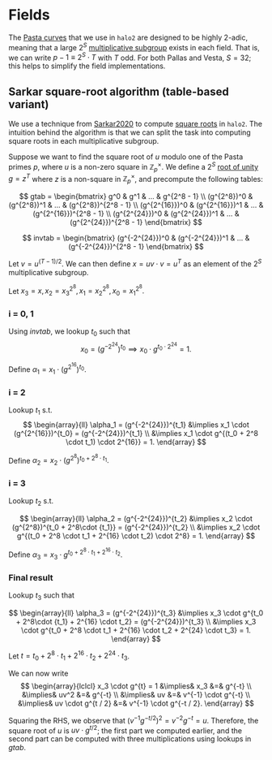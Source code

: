 # Fields

The [Pasta curves](https://electriccoin.co/blog/the-pasta-curves-for-halo-2-and-beyond/)
that we use in `halo2` are designed to be highly 2-adic, meaning that a large $2^S$
[multiplicative subgroup](../../background/fields.md#multiplicative-subgroups) exists in
each field. That is, we can write $p - 1 \equiv 2^S \cdot T$ with $T$ odd. For both Pallas
and Vesta, $S = 32$; this helps to simplify the field implementations.

## Sarkar square-root algorithm (table-based variant)

We use a technique from [Sarkar2020](https://eprint.iacr.org/2020/1407.pdf) to compute
[square roots](../../background/fields.md#square-roots) in `halo2`. The intuition behind
the algorithm is that we can split the task into computing square roots in each
multiplicative subgroup.

Suppose we want to find the square root of $u$ modulo one of the Pasta primes $p$, where
$u$ is a non-zero square in $\mathbb{Z}_p^\times$. We define a $2^S$
[root of unity](../../background/fields.md#roots-of-unity) $g = z^T$ where $z$ is a
non-square in $\mathbb{Z}_p^\times$, and precompute the following tables:

$$
gtab = \begin{bmatrix}
g^0 & g^1 & ... & g^{2^8 - 1} \\
(g^{2^8})^0 & (g^{2^8})^1 & ... & (g^{2^8})^{2^8 - 1} \\
(g^{2^{16}})^0 & (g^{2^{16}})^1 & ... & (g^{2^{16}})^{2^8 - 1} \\
(g^{2^{24}})^0 & (g^{2^{24}})^1 & ... & (g^{2^{24}})^{2^8 - 1}
\end{bmatrix}
$$

$$
invtab = \begin{bmatrix}
(g^{-2^{24}})^0 & (g^{-2^{24}})^1 & ... & (g^{-2^{24}})^{2^8 - 1}
\end{bmatrix}
$$

Let $v = u^{(T-1)/2}$. We can then define $x = uv \cdot v = u^T$ as an element of the
$2^S$ multiplicative subgroup.

Let $x_3 = x, x_2 = x_3^{2^8}, x_1 = x_2^{2^8}, x_0 = x_1^{2^8}.$

### i = 0, 1
Using $invtab$, we lookup $t_0$ such that
$$
x_0 = (g^{-2^{24}})^{t_0} \implies x_0 \cdot g^{t_0 \cdot 2^{24}} = 1.
$$

Define $\alpha_1 = x_1 \cdot (g^{2^{16}})^{t_0}.$

### i = 2
Lookup $t_1$ s.t. 
$$
\begin{array}{ll}
\alpha_1 = (g^{-2^{24}})^{t_1} &\implies x_1 \cdot (g^{2^{16}})^{t_0} = (g^{-2^{24}})^{t_1} \\
&\implies
x_1 \cdot g^{(t_0 + 2^8 \cdot t_1) \cdot 2^{16}} = 1.
\end{array}
$$

Define $\alpha_2 = x_2 \cdot (g^{2^8})^{t_0 + 2^8 \cdot t_1}.$
         
### i = 3
Lookup $t_2$ s.t. 

$$
\begin{array}{ll}
\alpha_2 = (g^{-2^{24}})^{t_2} &\implies x_2 \cdot (g^{2^8})^{t_0 + 2^8\cdot {t_1}} = (g^{-2^{24}})^{t_2} \\
&\implies x_2 \cdot g^{(t_0 + 2^8 \cdot t_1 + 2^{16} \cdot t_2) \cdot 2^8} = 1.
\end{array}
$$

Define $\alpha_3 = x_3 \cdot g^{t_0 + 2^8 \cdot t_1 + 2^{16} \cdot t_2}.$

### Final result
Lookup $t_3$ such that

$$
\begin{array}{ll}
\alpha_3 = (g^{-2^{24}})^{t_3} &\implies x_3 \cdot g^{t_0 + 2^8\cdot {t_1} + 2^{16} \cdot t_2} = (g^{-2^{24}})^{t_3} \\
&\implies x_3 \cdot g^{t_0 + 2^8 \cdot t_1 + 2^{16} \cdot t_2 + 2^{24} \cdot t_3} = 1.
\end{array}
$$

Let $t = t_0 + 2^8 \cdot t_1 + 2^{16} \cdot t_2 + 2^{24} \cdot t_3$.

We can now write
$$
\begin{array}{lclcl}
x_3 \cdot g^{t} = 1 &\implies& x_3 &=& g^{-t} \\
&\implies& uv^2 &=& g^{-t} \\
&\implies& uv &=& v^{-1} \cdot g^{-t} \\
&\implies& uv \cdot g^{t / 2} &=& v^{-1} \cdot g^{-t / 2}.
\end{array}
$$

Squaring the RHS, we observe that $(v^{-1} g^{-t / 2})^2 = v^{-2}g^{-t} = u.$ Therefore,
the square root of $u$ is $uv \cdot g^{t / 2}$; the first part we computed earlier, and
the second part can be computed with three multiplications using lookups in $gtab$.
